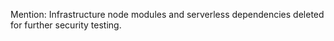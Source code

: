 Mention: Infrastructure node modules and serverless dependencies deleted for further security testing.

